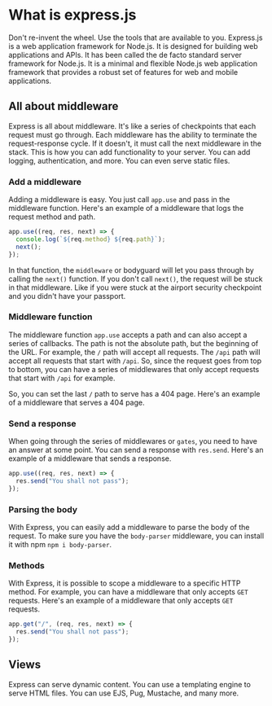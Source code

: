 # What is express.js

Don't re-invent the wheel. Use the tools that are available to you. Express.js is a web application framework for Node.js. It is designed for building web applications and APIs. It has been called the de facto standard server framework for Node.js. It is a minimal and flexible Node.js web application framework that provides a robust set of features for web and mobile applications.

## All about middleware

Express is all about middleware. It's like a series of checkpoints that each request must go through. Each middleware has the ability to terminate the request-response cycle. If it doesn't, it must call the next middleware in the stack. This is how you can add functionality to your server. You can add logging, authentication, and more. You can even serve static files.

### Add a middleware

Adding a middleware is easy. You just call `app.use` and pass in the middleware function. Here's an example of a middleware that logs the request method and path.

```javascript
app.use((req, res, next) => {
  console.log(`${req.method} ${req.path}`);
  next();
});
```

In that function, the `middleware` or bodyguard will let you pass through by calling the `next()` function. If you don't call `next()`, the request will be stuck in that middleware. Like if you were stuck at the airport security checkpoint and you didn't have your passport.

### Middleware function

The middleware function `app.use` accepts a path and can also accept a series of callbacks. The path is not the absolute path, but the beginning of the URL. For example, the `/` path will accept all requests. The `/api` path will accept all requests that start with `/api`. So, since the request goes from top to bottom, you can have a series of middlewares that only accept requests that start with `/api` for example.

So, you can set the last `/` path to serve has a 404 page. Here's an example of a middleware that serves a 404 page.

### Send a response

When going through the series of middlewares or `gates`, you need to have an answer at some point. You can send a response with `res.send`. Here's an example of a middleware that sends a response.

```javascript
app.use((req, res, next) => {
  res.send("You shall not pass");
});
```

### Parsing the body

With Express, you can easily add a middleware to parse the body of the request. To make sure you have the `body-parser` middleware, you can install it with npm `npm i body-parser`.

### Methods

With Express, it is possible to scope a middleware to a specific HTTP method. For example, you can have a middleware that only accepts `GET` requests. Here's an example of a middleware that only accepts `GET` requests.

```javascript
app.get("/", (req, res, next) => {
  res.send("You shall not pass");
});
```

## Views

Express can serve dynamic content. You can use a templating engine to serve HTML files. You can use EJS, Pug, Mustache, and many more.
